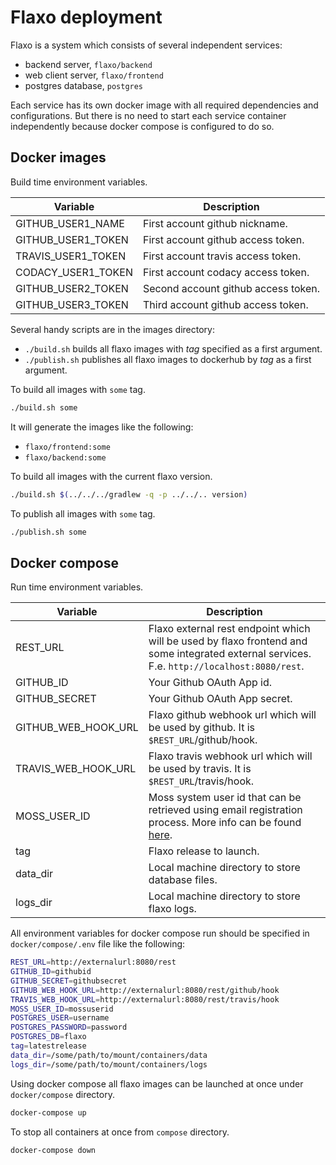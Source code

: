 # Flaxo deployment

Flaxo is a system which consists of several independent services:

- backend server, `flaxo/backend`
- web client server, `flaxo/frontend`
- postgres database, `postgres`

Each service has its own docker image with all required dependencies and configurations. But there is no need to
start each service container independently because docker compose is configured to do so.

## Docker images

Build time environment variables.

| Variable | Description |
|---|---|
| GITHUB_USER1_NAME | First account github nickname. |
| GITHUB_USER1_TOKEN | First account github access token. |
| TRAVIS_USER1_TOKEN | First account travis access token. |
| CODACY_USER1_TOKEN | First account codacy access token. |
| GITHUB_USER2_TOKEN | Second account github access token. |
| GITHUB_USER3_TOKEN | Third account github access token. |

Several handy scripts are in the images directory:

- `./build.sh` builds all flaxo images with *tag* specified as a first argument.
- `./publish.sh` publishes all flaxo images to dockerhub by *tag* as a first argument.

To build all images with `some` tag.

```bash
./build.sh some
```

It will generate the images like the following:
- `flaxo/frontend:some`
- `flaxo/backend:some`

To build all images with the current flaxo version.

```bash
./build.sh $(../../../gradlew -q -p ../../.. version)
```

To publish all images with `some` tag.

```bash
./publish.sh some
```

## Docker compose

Run time environment variables.

| Variable | Description |
|---|---|
| REST_URL | Flaxo external rest endpoint which will be used by flaxo frontend and some integrated external services. F.e. `http://localhost:8080/rest`. |
| GITHUB_ID | Your Github OAuth App id. |
| GITHUB_SECRET | Your Github OAuth App secret. |
| GITHUB_WEB_HOOK_URL | Flaxo github webhook url which will be used by github. It is `$REST_URL`/github/hook. |
| TRAVIS_WEB_HOOK_URL |  Flaxo travis webhook url which will be used by travis. It is `$REST_URL`/travis/hook. |
| MOSS_USER_ID | Moss system user id that can be retrieved using email registration process. More info can be found [here](https://theory.stanford.edu/~aiken/moss/). |
| tag | Flaxo release to launch. |
| data_dir | Local machine directory to store database files. |
| logs_dir | Local machine directory to store flaxo logs. |

All environment variables for docker compose run should be specified in `docker/compose/.env` file like the following:

```bash
REST_URL=http://externalurl:8080/rest
GITHUB_ID=githubid
GITHUB_SECRET=githubsecret
GITHUB_WEB_HOOK_URL=http://externalurl:8080/rest/github/hook
TRAVIS_WEB_HOOK_URL=http://externalurl:8080/rest/travis/hook
MOSS_USER_ID=mossuserid
POSTGRES_USER=username
POSTGRES_PASSWORD=password
POSTGRES_DB=flaxo
tag=latestrelease
data_dir=/some/path/to/mount/containers/data
logs_dir=/some/path/to/mount/containers/logs
```

Using docker compose all flaxo images can be launched at once under `docker/compose` directory.

```bash
docker-compose up
```

To stop all containers at once from `compose` directory.

```bash
docker-compose down
```
